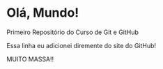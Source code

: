 # Olá, Mundo!
 Primeiro Repositório do Curso de Git e GitHub

 Essa linha eu adicionei diremente do site do GitHub! 
 
 MUITO MASSA!!
